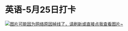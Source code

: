# 英语-5月25日打卡

[![图片可能因为网络原因掉线了，请刷新或直接点我查看图片~](https://cdn.jsdelivr.net/gh/ylsislove/image-home/test/20210525235759.jpg)](https://cdn.jsdelivr.net/gh/ylsislove/image-home/test/20210525235759.jpg)
